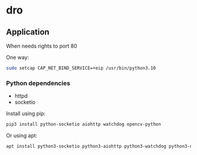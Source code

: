# dro

## Application

When needs rights to port 80

One way:

```sh
sudo setcap CAP_NET_BIND_SERVICE=+eip /usr/bin/python3.10
```

### Python dependencies

* httpd
* socketio

Install using pip:

```sh
pip3 install python-socketio aiohttp watchdog opencv-python
```

Or using apt:

```sh
apt install python3-socketio python3-aiohttp python3-watchdog python3-opencv
```
